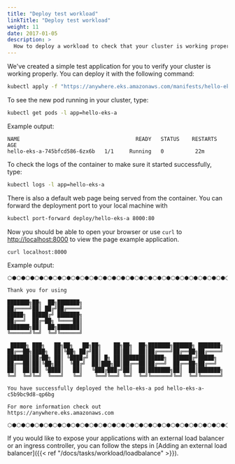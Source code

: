 ```yaml
---
title: "Deploy test workload"
linkTitle: "Deploy test workload"
weight: 11
date: 2017-01-05
description: >
  How to deploy a workload to check that your cluster is working properly
---
```


We've created a simple test application for you to verify your cluster is working properly.
You can deploy it with the following command:

```bash
kubectl apply -f "https://anywhere.eks.amazonaws.com/manifests/hello-eks-a.yaml"
```

To see the new pod running in your cluster, type:

```bash
kubectl get pods -l app=hello-eks-a
```
Example output:
```
NAME                                     READY   STATUS    RESTARTS   AGE
hello-eks-a-745bfcd586-6zx6b   1/1     Running   0          22m
```

To check the logs of the container to make sure it started successfully, type:

```bash
kubectl logs -l app=hello-eks-a
```

There is also a default web page being served from the container.
You can forward the deployment port to your local machine with

```bash
kubectl port-forward deploy/hello-eks-a 8000:80
```

Now you should be able to open your browser or use `curl` to [http://localhost:8000](http://localhost:8000) to view the page example application.

```bash
curl localhost:8000
```
Example output:

```
⬡⬢⬡⬢⬡⬢⬡⬢⬡⬢⬡⬢⬡⬢⬡⬢⬡⬢⬡⬢⬡⬢⬡⬢⬡⬢⬡⬢⬡⬢⬡⬢⬡⬢⬡⬢⬡⬢⬡⬢⬡⬢⬡⬢⬡⬢⬡⬢⬡⬢⬡⬢⬡⬢⬡⬢⬡⬢⬡⬢⬡⬢⬡⬢

Thank you for using

███████╗██╗  ██╗███████╗
██╔════╝██║ ██╔╝██╔════╝
█████╗  █████╔╝ ███████╗
██╔══╝  ██╔═██╗ ╚════██║
███████╗██║  ██╗███████║
╚══════╝╚═╝  ╚═╝╚══════╝

 █████╗ ███╗   ██╗██╗   ██╗██╗    ██╗██╗  ██╗███████╗██████╗ ███████╗
██╔══██╗████╗  ██║╚██╗ ██╔╝██║    ██║██║  ██║██╔════╝██╔══██╗██╔════╝
███████║██╔██╗ ██║ ╚████╔╝ ██║ █╗ ██║███████║█████╗  ██████╔╝█████╗  
██╔══██║██║╚██╗██║  ╚██╔╝  ██║███╗██║██╔══██║██╔══╝  ██╔══██╗██╔══╝  
██║  ██║██║ ╚████║   ██║   ╚███╔███╔╝██║  ██║███████╗██║  ██║███████╗
╚═╝  ╚═╝╚═╝  ╚═══╝   ╚═╝    ╚══╝╚══╝ ╚═╝  ╚═╝╚══════╝╚═╝  ╚═╝╚══════╝

You have successfully deployed the hello-eks-a pod hello-eks-a-c5b9bc9d8-qp6bg

For more information check out
https://anywhere.eks.amazonaws.com

⬡⬢⬡⬢⬡⬢⬡⬢⬡⬢⬡⬢⬡⬢⬡⬢⬡⬢⬡⬢⬡⬢⬡⬢⬡⬢⬡⬢⬡⬢⬡⬢⬡⬢⬡⬢⬡⬢⬡⬢⬡⬢⬡⬢⬡⬢⬡⬢⬡⬢⬡⬢⬡⬢⬡⬢⬡⬢⬡⬢⬡⬢⬡⬢
```

If you would like to expose your applications with an external load balancer or an ingress controller, you can follow the steps in [Adding an external load balancer]({{< ref "/docs/tasks/workload/loadbalance" >}}).